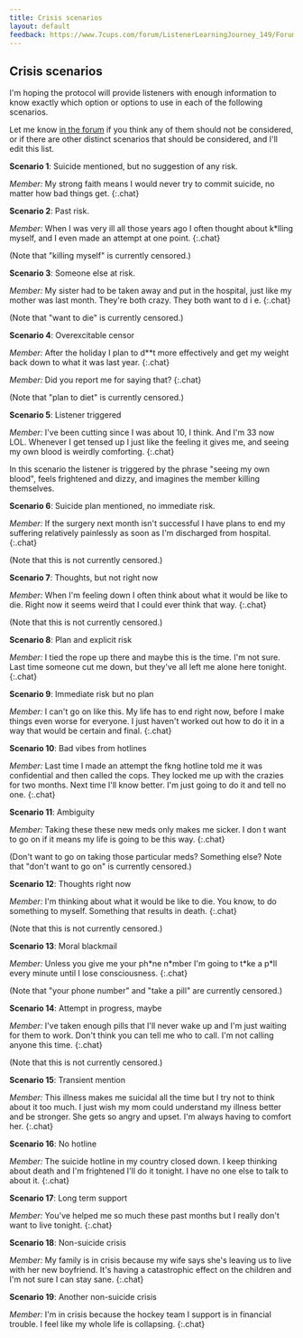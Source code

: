 ```yaml
---
title: Crisis scenarios
layout: default
feedback: https://www.7cups.com/forum/ListenerLearningJourney_149/ForumDiscussionsDiscussionNotes_1848/Crisisprotocoloptionsandscenarios_198934/
---
```

<style>
  @import url("https://fonts.googleapis.com/css?family=Work+Sans:300,400,700");
  #content p.chat {font-family: "Work Sans", sans-serif; margin-left: 2em;}
  #content p.chat em {font-family: Raleway, sans-serif; color: #777;}
</style>
## Crisis scenarios

I'm hoping the protocol will provide listeners with enough information to know exactly which option or options to use in each of the following scenarios.

Let me know [in the forum](https://www.7cups.com/forum/ListenerLearningJourney_149/ForumDiscussionsDiscussionNotes_1848/Crisisprotocoloptionsandscenarios_198934/) if you think any of them should not be considered, or if there are other distinct scenarios that should be considered, and I'll edit this list.

**Scenario 1**: Suicide mentioned, but no suggestion of any risk.

*Member:* My strong faith means I would never try to commit suicide, no matter how bad things get.
{:.chat}

**Scenario 2**: Past risk.

*Member:* When I was very ill all those years ago I often thought about k\*lling myself, and I even made an attempt at one point.
{:.chat}

(Note that "killing myself" is currently censored.)

**Scenario 3**: Someone else at risk.

*Member:* My sister had to be taken away and put in the hospital, just like my mother was last month. They're both crazy. They both want to d i e.
{:.chat}

(Note that "want to die" is currently censored.)

**Scenario 4**: Overexcitable censor

*Member:* After the holiday I plan to d**t more effectively and get my weight back down to what it was last year.
{:.chat}

*Member:* Did you report me for saying that?
{:.chat}

(Note that "plan to diet" is currently censored.)

**Scenario 5**: Listener triggered

*Member:* I've been cutting since I was about 10, I think. And I'm 33 now LOL. Whenever I get tensed up I just like the feeling it gives me, and seeing my own blood is weirdly comforting.
{:.chat}

In this scenario the listener is triggered by the phrase "seeing my own blood", feels frightened and dizzy, and imagines the member killing themselves.

**Scenario 6**: Suicide plan mentioned, no immediate risk.

*Member:* If the surgery next month isn't successful I have plans to end my suffering relatively painlessly as soon as I'm discharged from hospital.
{:.chat}

(Note that this is not currently censored.)

**Scenario 7**: Thoughts, but not right now

*Member:* When I'm feeling down I often think about what it would be like to die. Right now it seems weird that I could ever think that way.
{:.chat}

(Note that this is not currently censored.)

**Scenario 8**: Plan and explicit risk

*Member:* I tied the rope up there and maybe this is the time. I'm not sure. Last time someone cut me down, but they've all left me alone here tonight.
{:.chat}

**Scenario 9**: Immediate risk but no plan

*Member:* I can't go on like this. My life has to end right now, before I make things even worse for everyone. I just haven't worked out how to do it in a way that would be certain and final.
{:.chat}

**Scenario 10**: Bad vibes from hotlines

*Member:* Last time I made an attempt the fkng hotline told me it was confidential and then called the cops. They locked me up with the crazies for two months. Next time I'll know better. I'm just going to do it and tell no one.
{:.chat}

**Scenario 11**: Ambiguity

*Member:* Taking these these new meds only makes me sicker. I don t want to go on if it means my life is going to be this way.
{:.chat}

(Don't want to go on taking those particular meds? Something else? Note that "don't want to go on" is currently censored.)

**Scenario 12**: Thoughts right now

*Member:* I'm thinking about what it would be like to die. You know, to do something to myself. Something that results in death.
{:.chat}

(Note that this is not currently censored.)

**Scenario 13**: Moral blackmail

*Member:* Unless you give me your ph\*ne n\*mber I'm going to t\*ke a p\*ll every minute until I lose consciousness.
{:.chat}

(Note that "your phone number" and "take a pill" are currently censored.)

**Scenario 14**: Attempt in progress, maybe

*Member:* I've taken enough pills that I'll never wake up and I'm just waiting for them to work. Don't think you can tell me who to call. I'm not calling anyone this time.
{:.chat}

(Note that this is not currently censored.)

**Scenario 15**: Transient mention

*Member:* This illness makes me suicidal all the time but I try not to think about it too much. I just wish my mom could understand my illness better and be stronger. She gets so angry and upset. I'm always having to comfort her.
{:.chat}

**Scenario 16**: No hotline

*Member:* The suicide hotline in my country closed down. I keep thinking about death and I'm frightened I'll do it tonight. I have no one else to talk to about it.
{:.chat}

**Scenario 17**: Long term support

*Member:* You've helped me so much these past months but I really don't want to live tonight.
{:.chat}

**Scenario 18**: Non-suicide crisis

*Member:* My family is in crisis because my wife says she's leaving us to live with her new boyfriend. It's having a catastrophic effect on the children and I'm not sure I can stay sane.
{:.chat}

**Scenario 19**: Another non-suicide crisis

*Member:* I'm in crisis because the hockey team I support is in financial trouble. I feel like my whole life is collapsing.
{:.chat}

